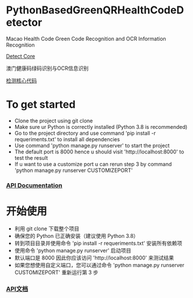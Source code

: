 # PythonBasedGreenQRHealthCodeDetector
Macao Health Code Green Code Recognition and OCR Information Recognition

[Detect Core](https://github.com/carrotPeanutButter/PythonBasedGreenQRHealthCodeDetector/tree/master/service)

澳门健康码绿码识别与OCR信息识别

[检测核心代码](https://github.com/carrotPeanutButter/PythonBasedGreenQRHealthCodeDetector/tree/master/service)


# To get started
+ Clone the project using git clone
+ Make sure ur Python is correctly installed (Python 3.8 is recommended)
+ Go to the project directory and use command 'pip install -r requeriments.txt' to install all dependencies
+ Use command 'python manage.py runserver' to start the project
+ The default port is 8000 hence u should visit 'http://localhost:8000' to test the result
+ If u want to use a customize port u can rerun step 3 by command 'python manage.py runserver CUSTOMIZEPORT'

### [API Documentation](https://carrotpeanutbutter.github.io/PythonBasedGreenQRHealthCodeDetector/MacauQRCodeDetecAPI)


# 开始使用
+ 利用 git clone 下载整个项目
+ 确保您的 Python 已正确安装（建议使用 Python 3.8）
+ 转到项目目录并使用命令 'pip install -r requeriments.txt' 安装所有依赖项
+ 使用命令 'python manage.py runserver' 启动项目
+ 默认端口是 8000 因此你应该访问 'http://localhost:8000' 来测试结果
+ 如果您想使用自定义端口，您可以通过命令 'python manage.py runserver CUSTOMIZEPORT' 重新运行第 3 步

### [API文档](https://carrotpeanutbutter.github.io/PythonBasedGreenQRHealthCodeDetector/MacauQRCodeDetecAPI)
